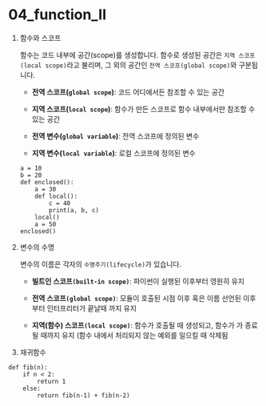# 04_function_II

1. 함수와 스코프

   함수는 코드 내부에 공간(scope)를 생성합니다. 함수로 생성된 공간은 `지역 스코프(local scope)`라고 불리며, 그 외의 공간인 `전역 스코프(global scope)`와 구분됩니다.

   - **전역 스코프(`global scope`)**: 코드 어디에서든 참조할 수 있는 공간
   - **지역 스코프(`local scope`)**: 함수가 만든 스코프로 함수 내부에서만 참조할 수 있는 공간

   - **전역 변수(`global variable`)**: 전역 스코프에 정의된 변수
   - **지역 변수(`local variable`)**: 로컬 스코프에 정의된 변수

   ```
   a = 10 
   b = 20 
   def enclosed():
       a = 30 
       def local():
           c = 40 
           print(a, b, c) 
       local()
       a = 50 
   enclosed()
   ```

   

   

2. 변수의 수명

   변수의 이름은 각자의 `수명주기(lifecycle)`가 있습니다.

   - **빌트인 스코프`(built-in scope)`**: 파이썬이 실행된 이후부터 영원히 유지

   - **전역 스코프`(global scope)`**: 모듈이 호출된 시점 이후 혹은 이름 선언된 이후부터 인터프리터가 끝날때 까지 유지

   - **지역(함수) 스코프`(local scope)`**: 함수가 호출될 때 생성되고, 함수가 가 종료될 때까지 유지 (함수 내에서 처리되지 않는 예외를 일으킬 때 삭제됨

   

3.  재귀함수

   ```
   def fib(n):
       if n < 2:
           return 1
       else:
           return fib(n-1) + fib(n-2)
   ```

   